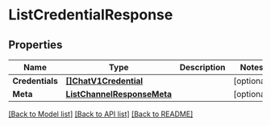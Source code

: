 # ListCredentialResponse

## Properties

Name | Type | Description | Notes
------------ | ------------- | ------------- | -------------
**Credentials** | [**[]ChatV1Credential**](ChatV1Credential.md) |  |[optional] 
**Meta** | [**ListChannelResponseMeta**](ListChannelResponseMeta.md) |  |[optional] 

[[Back to Model list]](../README.md#documentation-for-models) [[Back to API list]](../README.md#documentation-for-api-endpoints) [[Back to README]](../README.md)


